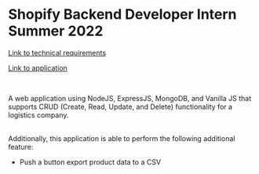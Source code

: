 # Shopify Backend Developer Intern Summer 2022

[Link to technical requirements](https://docs.google.com/document/d/1SSGX4y3vQUV3jLH-CY1kjEtV3eOeZrKPX5anSEyP4T8/edit)

[Link to application](https://shopify-2022-backend-intern.herokuapp.com/)

<br />

A web application using NodeJS, ExpressJS, MongoDB, and Vanilla JS that supports CRUD (Create, Read, Update, and Delete) functionality for a logistics company.

<br />
Additionally, this application is able to perform the following additional feature:

- Push a button export product data to a CSV
